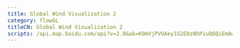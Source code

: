```yaml
---
title: Global Wind Visualization 2
category: flowGL
titleCN: Global Wind Visualization 2
scripts: /api.map.baidu.com/api?v=2.0&ak=KOmVjPVUAey1G2E8zNhPiuQ6QiEmAwZu,http://echarts.baidu.com/resource/echarts-gl-latest/dist/echarts-gl.min.js&__ec_v__=20190126,/dep/echarts/latest/extension/bmap.min.js
---
```


